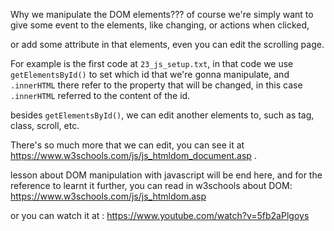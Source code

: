 Why we manipulate the DOM elements??? of course we're simply want to give some event to the elements, like changing, or actions when clicked,

or add some attribute in that elements, even you can edit the scrolling page.

For example is the first code at `23_js_setup.txt`, in that code we use `getElementsById()` to set which id that we're gonna manipulate, and `.innerHTML` there refer to the property that will be changed, in this case `.innerHTML` referred to the content of the id.

besides `getElementsById()`, we can edit another elements to, such as tag, class, scroll, etc. 

There's so much more that we can edit, you can see it at https://www.w3schools.com/js/js_htmldom_document.asp .

lesson about DOM manipulation with javascript will be end here, and for the reference to learnt it further, you can read in w3schools about DOM: https://www.w3schools.com/js/js_htmldom.asp

or you can watch it at : https://www.youtube.com/watch?v=5fb2aPlgoys
